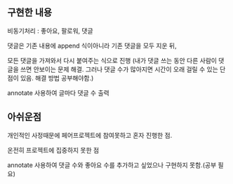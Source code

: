 ## 구현한 내용

비동기처리 : 좋아요, 팔로워, 댓글

댓글은 기존 내용에 append 식이아니라 기존 댓글을 모두 지운 뒤,

모든 댓글을 가져와서 다시 붙여주는 식으로 진행 (내가 댓글 쓰는 동안 다른 사람이 댓글을 쓰면 안보이는 문제 해결. 그러나 댓글 수가 많아지면 시간이 오래 걸릴 수 있는 단점이 있음. 해결 방법 공부해야함.)

annotate 사용하여 글마다 댓글 수 출력



## 아쉬운점

개인적인 사정때문에 페어프로젝트에 참여못하고 혼자 진행한 점.

온전히 프로젝트에 집중하지 못한 점

annotate 사용하여 댓글 수와 좋아요 수를 추가하고 싶었으나 구현하지 못함.(공부 필요)
